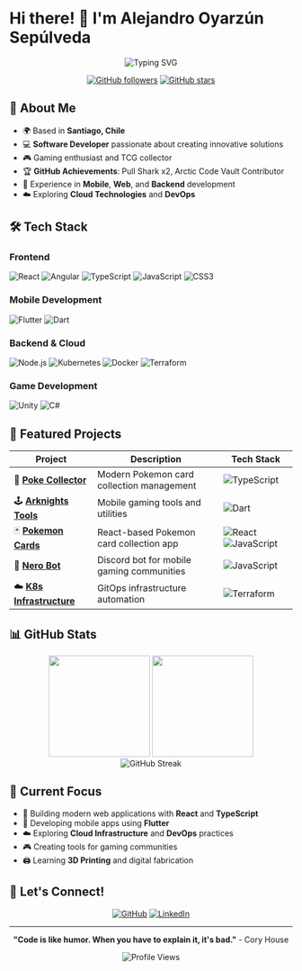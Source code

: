 # Hi there! 👋 I'm Alejandro Oyarzún Sepúlveda

<div align="center">

![Typing SVG](https://readme-typing-svg.herokuapp.com?font=Fira+Code&size=22&duration=3000&pause=1000&color=00D4AA&center=true&vCenter=true&width=435&lines=Software+Developer;Full+Stack+Engineer;Mobile+Developer;Always+Learning+%F0%9F%9A%80)

[![GitHub followers](https://img.shields.io/github/followers/tyndorael?label=Followers&style=social)](https://github.com/tyndorael)
[![GitHub stars](https://img.shields.io/github/stars/tyndorael?label=Stars&style=social)](https://github.com/tyndorael)

</div>

## 🚀 About Me

- 🌍 Based in **Santiago, Chile**
- 💻 **Software Developer** passionate about creating innovative solutions
- 🎮 Gaming enthusiast and TCG collector
- 🏆 **GitHub Achievements**: Pull Shark x2, Arctic Code Vault Contributor
- 📱 Experience in **Mobile**, **Web**, and **Backend** development
- ☁️ Exploring **Cloud Technologies** and **DevOps**

## 🛠️ Tech Stack

### Frontend
![React](https://img.shields.io/badge/React-20232A?style=for-the-badge&logo=react&logoColor=61DAFB)
![Angular](https://img.shields.io/badge/Angular-DD0031?style=for-the-badge&logo=angular&logoColor=white)
![TypeScript](https://img.shields.io/badge/TypeScript-007ACC?style=for-the-badge&logo=typescript&logoColor=white)
![JavaScript](https://img.shields.io/badge/JavaScript-F7DF1E?style=for-the-badge&logo=javascript&logoColor=black)
![CSS3](https://img.shields.io/badge/CSS3-1572B6?style=for-the-badge&logo=css3&logoColor=white)

### Mobile Development
![Flutter](https://img.shields.io/badge/Flutter-02569B?style=for-the-badge&logo=flutter&logoColor=white)
![Dart](https://img.shields.io/badge/Dart-0175C2?style=for-the-badge&logo=dart&logoColor=white)

### Backend & Cloud
![Node.js](https://img.shields.io/badge/Node.js-43853D?style=for-the-badge&logo=node.js&logoColor=white)
![Kubernetes](https://img.shields.io/badge/kubernetes-326ce5.svg?&style=for-the-badge&logo=kubernetes&logoColor=white)
![Docker](https://img.shields.io/badge/Docker-2496ED?style=for-the-badge&logo=docker&logoColor=white)
![Terraform](https://img.shields.io/badge/Terraform-7B42BC?style=for-the-badge&logo=terraform&logoColor=white)

### Game Development
![Unity](https://img.shields.io/badge/Unity-100000?style=for-the-badge&logo=unity&logoColor=white)
![C#](https://img.shields.io/badge/C%23-239120?style=for-the-badge&logo=c-sharp&logoColor=white)

## 🌟 Featured Projects

<div align="center">

| Project | Description | Tech Stack |
|---------|-------------|-----------|
| 👾 [**Poke Collector**](https://github.com/tyndorael/poke-collector) | Modern Pokemon card collection management | ![TypeScript](https://img.shields.io/badge/TS-007ACC?style=flat-square&logo=typescript&logoColor=white) |
| 🕹️ [**Arknights Tools**](https://github.com/tyndorael/arknights-tools) | Mobile gaming tools and utilities | ![Dart](https://img.shields.io/badge/Dart-0175C2?style=flat-square&logo=dart&logoColor=white) |
| 🃏 [**Pokemon Cards**](https://github.com/tyndorael/pokemon-cards) | React-based Pokemon card collection app | ![React](https://img.shields.io/badge/React-20232A?style=flat-square&logo=react&logoColor=61DAFB) ![JavaScript](https://img.shields.io/badge/JS-F7DF1E?style=flat-square&logo=javascript&logoColor=black) |
| 🤖 [**Nero Bot**](https://github.com/tyndorael/nero-bot) | Discord bot for mobile gaming communities | ![JavaScript](https://img.shields.io/badge/JS-F7DF1E?style=flat-square&logo=javascript&logoColor=black) |
| ☁️ [**K8s Infrastructure**](https://github.com/tyndorael/k8s-infrastructure) | GitOps infrastructure automation | ![Terraform](https://img.shields.io/badge/HCL-7B42BC?style=flat-square&logo=terraform&logoColor=white) |

</div>

## 📊 GitHub Stats

<div align="center">
  <img height="180em" src="https://github-readme-stats.vercel.app/api?username=tyndorael&show_icons=true&theme=tokyonight&include_all_commits=true&count_private=true"/>
  <img height="180em" src="https://github-readme-stats.vercel.app/api/top-langs/?username=tyndorael&layout=compact&langs_count=8&theme=tokyonight"/>
</div>

<div align="center">
  <img src="https://github-readme-streak-stats.herokuapp.com/?user=tyndorael&theme=tokyonight" alt="GitHub Streak"/>
</div>

## 🎯 Current Focus

- 🔨 Building modern web applications with **React** and **TypeScript**
- 📱 Developing mobile apps using **Flutter**
- ☁️ Exploring **Cloud Infrastructure** and **DevOps** practices
- 🎮 Creating tools for gaming communities
- 🖨️ Learning **3D Printing** and digital fabrication

## 🤝 Let's Connect!

<div align="center">

[![GitHub](https://img.shields.io/badge/GitHub-100000?style=for-the-badge&logo=github&logoColor=white)](https://github.com/tyndorael)
[![LinkedIn](https://img.shields.io/badge/LinkedIn-0077B5?style=for-the-badge&logo=linkedin&logoColor=white)](https://linkedin.com/in/alejandrooyarzun)

</div>

---

<div align="center">
  
  **"Code is like humor. When you have to explain it, it's bad."** - Cory House
  
  ![Profile Views](https://komarev.com/ghpvc/?username=tyndorael&color=blueviolet&style=flat-square&label=Profile+Views)
  
</div>
